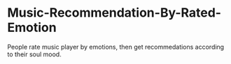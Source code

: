 # Music-Recommendation-By-Rated-Emotion

People rate music player by emotions, then get recommedations according to their soul mood.
